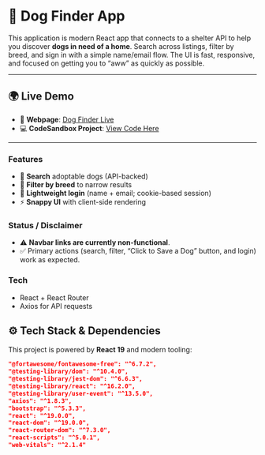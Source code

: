 # 🐶 Dog Finder App

This application is modern React app that connects to a shelter API to help you discover **dogs in need of a home**. Search across listings, filter by breed, and sign in with a simple name/email flow. The UI is fast, responsive, and focused on getting you to “aww” as quickly as possible.

---

## 🌍 Live Demo
- 🔗 **Webpage**: [Dog Finder Live](https://fz59wh.csb.app/)  
- 💻 **CodeSandbox Project**: [View Code Here](https://codesandbox.io/p/sandbox/fz59wh?file=%2Fpublic%2Findex.html%3A19%2C7)  

---
### Features
- 🔎 **Search** adoptable dogs (API-backed)
- 🐾 **Filter by breed** to narrow results
- 🔐 **Lightweight login** (name + email; cookie-based session)
- ⚡ **Snappy UI** with client-side rendering

### Status / Disclaimer
- ⚠️ **Navbar links are currently non-functional**.
- ✅ Primary actions (search, filter, “Click to Save a Dog” button, and login) work as expected.

### Tech
- React + React Router  
- Axios for API requests


## ⚙️ Tech Stack & Dependencies
This project is powered by **React 19** and modern tooling:

```json
"@fortawesome/fontawesome-free": "^6.7.2",
"@testing-library/dom": "^10.4.0",
"@testing-library/jest-dom": "^6.6.3",
"@testing-library/react": "^16.2.0",
"@testing-library/user-event": "^13.5.0",
"axios": "^1.8.3",
"bootstrap": "^5.3.3",
"react": "^19.0.0",
"react-dom": "^19.0.0",
"react-router-dom": "^7.3.0",
"react-scripts": "^5.0.1",
"web-vitals": "^2.1.4"


